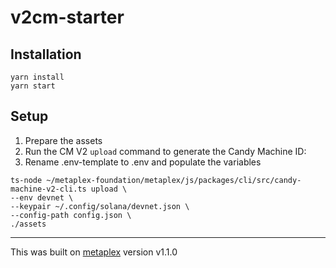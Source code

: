 # v2cm-starter

## Installation
```
yarn install
yarn start
```

## Setup

1. Prepare the assets
1. Run the CM V2 `upload` command to generate the Candy Machine ID:
1. Rename .env-template to .env and populate the variables

```
ts-node ~/metaplex-foundation/metaplex/js/packages/cli/src/candy-machine-v2-cli.ts upload \
--env devnet \
--keypair ~/.config/solana/devnet.json \
--config-path config.json \
./assets
```

-------------------



This was built on [metaplex](https://github.com/metaplex-foundation/metaplex) version v1.1.0

